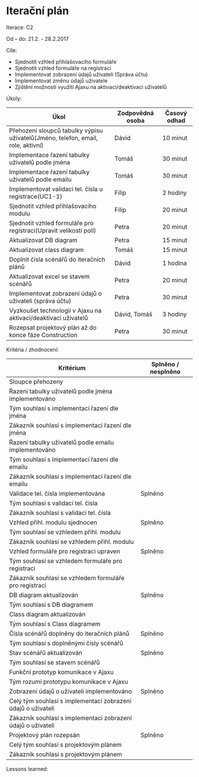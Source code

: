<h1>Iterační plán</h1>
Iterace:  C2

Od – do:
21.2. - 28.2.2017

Cíle:
- Sjednotit vzhled přihlašovacího formuláře
- Sjednotit vzhled formuláře na registraci
- Implementovat zobrazení údajů uživateli (Správa účtu)
- Implementovat změnu údajů uživatele
- Zjištění možností využití Ajaxu na aktivaci/deaktivaci uživatelů

Úkoly:

|Úkol|	Zodpovědná osoba|	Časový odhad|
|---|---|---|
|Přehození sloupců tabulky výpisu uživatelů(Jméno, telefon, email, role, aktivní)|Dávid|10 minut|
|Implementace řazení tabulky uživatelů podle jména|Tomáš|30 minut|
|Implementace řazení tabulky uživatelů podle emailu|Tomáš|30 minut|
|Implementovat validaci tel. čísla u registrace(UC1-1)|Filip|2 hodiny|
|Sjednotit vzhled přihlašovacího modulu|Filip|20 minut|
|Sjednotit vzhled formuláře pro registraci(Upravit velikosti polí)|Petra|20 minut|
|Aktualizovat DB diagram|Petra|15 minut|
|Aktualizovat class diagram|Tomáš|15 minut|
|Doplnit čísla scénářů do iteračních plánů|Dávid|1 hodina|
|Aktualizovat excel se stavem scénářů|Petra|20 minut|
|Implementovat zobrazení údajů o uživateli (správa účtu)|Petra|30 minut|
|Vyzkoušet technologii v Ajaxu na aktivaci/deaktivaci uživatelů|Dávid, Tomáš|3 hodiny|
|Rozepsat projektový plán až do konce fáze Construction|Petra|30 minut|

Kritéria / zhodnocení:

|Kritérium	|Splněno / nesplněno|
|---|---|
|Sloupce přehozeny||
|Řazení tabulky uživatelů podle jména implementováno||
|Tým souhlasí s implementací řazení dle jména||
|Zákazník souhlasí s implementací řazení dle jména||
|Řazení tabulky uživatelů podle emailu implementováno||
|Tým souhlasí s implementací řazení dle emailu||
|Zákazník souhlasí s implementací řazení dle emailu||
|Validace tel. čísla implementována|Splněno|
|Tým souhlasí s validací tel. čísla||
|Zákazník souhlasí s validací tel. čísla||
|Vzhled přihl. modulu sjednocen|Splněno|
|Tým souhlasí se vzhledem přihl. modulu ||
|Zákazník souhlasí se vzhledem přihl. modulu ||
|Vzhled formuláře pro registraci upraven|Splněno|
|Tým souhlasí se vzhledem formuláře pro registraci ||
|Zákazník souhlasí se vzhledem formuláře pro registraci ||
|DB diagram aktualizován|Splněno|
|Tým souhlasí s DB diagramem ||
|Class diagram aktualizován||
|Tým souhlasí s Class diagramem||
|Čísla scénářů doplněny do iteračních plánů|Splněno|
|Tým souhlasí s doplněnými čísly scénářů||
|Stav scénářů aktualizován|Splněno|
|Tým souhlasí se stavem scénářů ||
|Funkční prototyp komunikace v Ajaxu||
|Tým rozumí prototypu komunikace v Ajaxu||
|Zobrazení údajů o uživateli implementováno|Splněno|
|Celý tým souhlasí s implementací zobrazení údajů o uživateli||
|Zákazník souhlasí s implementací zobrazení údajů o uživateli||
|Projektový plán rozepsán|Splněno|
|Celý tým souhlasí s projektovým plánem||
|Zákazník souhlasí s projektovým plánem||

Lessons learned:
